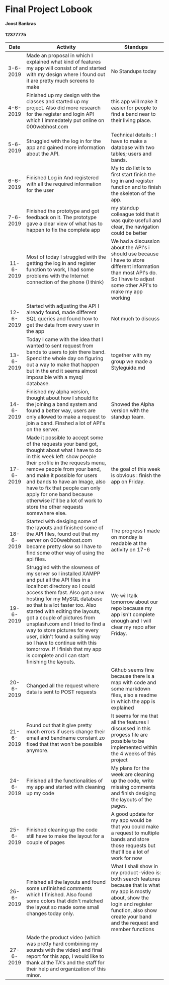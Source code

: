# Final Project Lobook
#### Joost Bankras
__12377775__

| Date | Activity | Standups |
|:-------------------------------------------:|------------------------------------------------------| ------------ |
|3-6-2019 | Made an proposal in which I explained what kind of features my app will consist of and started with my design where I found out it are pretty much screens to make | No Standups today|
|4-6-2019 | Finished up my design with the classes and started up my project. Also did more research for the register and login API which I immedately put online on 000webhost.com | this app will make it easier for people to find a band near to their living place.  |
|5-6-2019| Struggled with the log in for the app and gained more information about the API. |Technical details : I have to make a database with two tables; users and bands. |
|6-6-2019| Finished Log in And registered with all the required information for the user| My to do list is to first start finish the log in and register function and to finish the skeleton of the app. |
|7-6-2019| Finished the prototype and got feedback on it. The prototype gave a clear view of what has to happen to fix the complete app| my standup colleague told that it was quite usefull and clear, the navigation could be better|
|11-6-2019| Most of today I struggled with the getting the log in and register function to work, I had some problems with the Internet connection of the phone (I think)| We had a discussion about the API's i should use because I have to store different information than most API's do. So I have to adjust some other API's to make my app working|
|12-6-2019| Started with adjusting the API I already found, made different SQL queries and found how to get the data from every user in the app | Not much to discuss |
|13-6-2019|Today I came with the idea that I wanted to sent request from bands to users to join there band. Spend the whole day on figuring out a way to make that happen but in the end it seems almost impossible with a mysql database. |together with my group we made a Styleguide.md|
|14-6-2019|Finished my alpha version, thought about how I should fix the joining a band system and found a better way, users are only allowed to make a request to join a band. Finshed a lot of API's on the server.|Showed the Alpha version with the standup team.|
|17-6-2019|Made it possible to accept some of the requests your band got, thought about what I have to do in this week left: show people their profile in the requests menu, remove people from your band, and make it possible for users and bands to have an Image, also have to fix that people can only apply for one band because otherwise it'll be a lot of work to store the other requests somewhere else.|the goal of this week is obvious : finish the app on Friday.|
|18-6-2019|Started with desiging some of the layouts and finished some of the API files, found out that my server on 000webhost.com became pretty slow so I have to find some other way of using the api files.|The progress I made on monday is readable at the activity on 17-6 |
|19-6-2019|Struggled with the slowness of my server so I installed XAMPP and put all the API files in a localhost directory so I could access them fast. Also got a new hosting for my MySQL database so that is a lot faster too. Also started with editing the layouts, got a couple of pictures from unsplash.com and I tried to find a way to store pictures for every user, didn't found a suiting way so I have to continue with this tomorrow. If I finish that my app is complete and I can start finishing the layouts.|We will talk tomorrow about our repo because my app isn't complete enough and I will clear my repo after Friday.|
|20-6-2019|Changed all the request where data is sent to POST requests|Github seems fine because there is a map with code and some markdown files, also a readme in which the app is explained|
|21-6-2019|Found out that it give pretty much errors if users change their email and bandname constant zo fixed that that won't be possible anymore.|It seems for me that all the features I discussed in this progess file are possible to be implemented within the 4 weeks of this project|
|24-6-2019|Finished all the functionalities of my app and started with cleaning up my code|My plans for the week are cleaning up the code, write missing comments and finish desiging the layouts of the pages.|
|25-6-2019|Finished cleaning up the code still have to make the layout for a couple of pages|A good update for my app would be that you could make a request to multiple bands and store those requests but that'll be a lot of work for now|
|26-6-2019|Finished all the layouts and found some unfinished comments which I finished. Also found some colors that didn't matched the layout so made some small changes today only. |What I shall show in my product-video is: both search features because that is what my app is mostly about, show the login and register function, also show create your band and the request and member functions|
|27-6-2019|Made the product video (which was pretty hard combining my sounds with the video) and final report for this app, I would like to thank al the TA's and the staff for their help and organization of this minor.||
